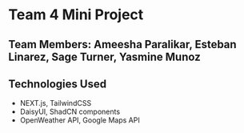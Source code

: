 # Team 4 Mini Project
## Team Members: Ameesha Paralikar, Esteban Linarez, Sage Turner, Yasmine Munoz
## Technologies Used
- NEXT.js, TailwindCSS
- DaisyUI, ShadCN components
- OpenWeather API, Google Maps API
